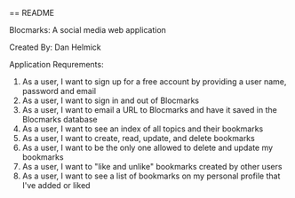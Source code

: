 == README

Blocmarks: A social media web application

Created By: Dan Helmick

Application Requrements:

1) As a user, I want to sign up for a free account by providing a user name, password and email
2) As a user, I want to sign in and out of Blocmarks
3) As a user, I want to email a URL to Blocmarks and have it saved in the Blocmarks database
4) As a user, I want to see an index of all topics and their bookmarks
5) As a user, I want to create, read, update, and delete bookmarks
6) As a user, I want to be the only one allowed to delete and update my bookmarks
7) As a user, I want to "like and unlike" bookmarks created by other users
8) As a user, I want to see a list of bookmarks on my personal profile that I've added or liked
